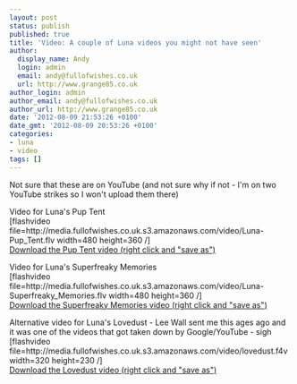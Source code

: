 ```yaml
---
layout: post
status: publish
published: true
title: 'Video: A couple of Luna videos you might not have seen'
author:
  display_name: Andy
  login: admin
  email: andy@fullofwishes.co.uk
  url: http://www.grange85.co.uk
author_login: admin
author_email: andy@fullofwishes.co.uk
author_url: http://www.grange85.co.uk
date: '2012-08-09 21:53:26 +0100'
date_gmt: '2012-08-09 20:53:26 +0100'
categories:
- luna
- video
tags: []
---
```

<p>Not sure that these are on YouTube (and not sure why if not - I'm on two YouTube strikes so I won't upload them there) </p>
<p>Video for Luna's Pup Tent<br />
[flashvideo file=http://media.fullofwishes.co.uk.s3.amazonaws.com/video/Luna-Pup_Tent.flv width=480 height=360  /]<br />
<a href="http://media.fullofwishes.co.uk.s3.amazonaws.com/video/Luna-Pup_Tent.flv">Download the Pup Tent video (right click and "save as")</a></p>
<p>Video for Luna's Superfreaky Memories<br />
[flashvideo file=http://media.fullofwishes.co.uk.s3.amazonaws.com/video/Luna-Superfreaky_Memories.flv width=480 height=360  /]<br />
<a href="http://media.fullofwishes.co.uk.s3.amazonaws.com/video/Luna-Superfreaky_Memories.flv">Download the Superfreaky Memories video (right click and "save as")</a></p>
<p>Alternative video for Luna's Lovedust - Lee Wall sent me this ages ago and it was one of the videos that got taken down by Google/YouTube - sigh<br />
[flashvideo file=http://media.fullofwishes.co.uk.s3.amazonaws.com/video/lovedust.f4v width=320 height=230  /]<br />
<a href="http://media.fullofwishes.co.uk.s3.amazonaws.com/video/lovedust.f4v">Download the Lovedust video (right click and "save as")</a></p>

